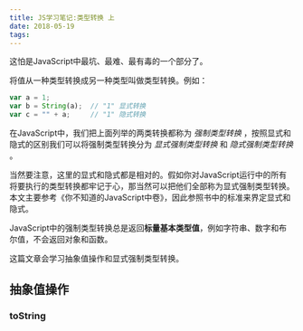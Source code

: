 ```yaml
---
title: JS学习笔记:类型转换 上
date: 2018-05-19
tags:
---
```


这怕是JavaScript中最坑、最难、最有毒的一个部分了。

将值从一种类型转换成另一种类型叫做类型转换。例如：

```js
var a = 1;
var b = String(a);  // "1" 显式转换
var c = "" + a;     // "1" 隐式转换
```

在JavaScript中，我们把上面列举的两类转换都称为 _强制类型转换_ ，按照显式和隐式的区别我们可以将强制类型转换分为 _显式强制类型转换_ 和 _隐式强制类型转换_ 。

当然要注意，这里的显式和隐式都是相对的。假如你对JavaScript运行中的所有将要执行的类型转换都牢记于心，那当然可以把他们全部称为显式强制类型转换。本文主要参考《你不知道的JavaScript中卷》，因此参照书中的标准来界定显式和隐式。

JavaScript中的强制类型转换总是返回**标量基本类型值**，例如字符串、数字和布尔值，不会返回对象和函数。

这篇文章会学习抽象值操作和显式强制类型转换。

## 抽象值操作

### toString